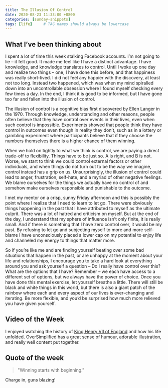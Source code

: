 ```yaml
---
title: The Illusion Of Control
date: 2020-08-23 11:33:00 +0800
categories: [sunday-snippets]
tags: [life]     # TAG names should always be lowercase
---
```


## What I’ve been thinking about

I spent a lot of time this week stalking Facebook accounts. I’m not going to lie – it felt good. It made me feel like I have a distinct advantage. I have knowledge, and knowledge translates to control. Until I woke up one day and realize two things – one, I have done this before, and that happiness was really short-lived. I did not feel any happier with the discovery, at least not too long. Instead two happened, which was when my mind spiralled down into an uncontrollable obsession where I found myself checking every few times a day. In the end, I think it is good to be informed, but I have gone too far and fallen into the illusion of control.

The illusion of control is a cognitive bias first discovered by Ellen Langer in the 1970. Through knowledge, understanding and other reasons, people often believe that they have control over events in their lives, even when such control is impossible. Experiments showed that people think they have control in outcomes even though in reality they don’t, such as in a lottery or gambling experiment where participants believe that if they choose the numbers themselves there is a higher chance of them winning.

When we hold on tightly to what we think is control, we are paying a direct trade-off to flexibility. Things have to be just so. A is right, and B is not. Worse, we start to think we could control external factors or other individuals, and when things do not turn out to be the way we imagine, control instead has a grip on us. Unsurprisingly, the illusion of control could lead to anger, frustration, self-hate, and a myriad of other negative feelings. We blame ourselves for the things we actually have no control of and somehow make ourselves responsible and punishable to the outcome.

I met my mentor on a crisp, sunny Friday afternoon and this is possibly the point where I realize that I need to learn to let go. There were obviously things happening in the past that I have attributed to myself as the ultimate culprit. There was a lot of hatred and criticism on myself. But at the end of the day, I understand that my sphere of influence isn’t only finite, it is really small. And if there is something that I have zero control over, it would be my past. By refusing to let go and subjecting myself to more and more self-blame I have unconsciously placed a lower cap on my potential to enjoy life and channeled my energy to things that matter more.

So if you’re like me and are finding yourself beating over some bad situations that happen in the past, or are unhappy at the moment about your life and relationships, I encourage you to take a hard look at everything around you and ask yourself a question – Do I really have control over this? What are the options that I have? Remember – we each have access to a different set of options, but we always have the power of choice. Once you have done this mental exercise, let yourself breathe a little. There will still be black and white things in this world, but there is also a giant patch of the rainbow where each and every aspect of our lives is ever-changing and iterating. Be more flexible, and you’d be surprised how much more relieved you have given yourself.

## Video of the Week

I enjoyed watching the history of [King Henry VII of England](https://youtu.be/ewLpXw6uN28) and how his life unfolded. OverSimplified has a great sense of humour, adorable illustration, and really well content put together.

## Quote of the week

>"Winning starts with beginning."

Charge in, guns blazing!
